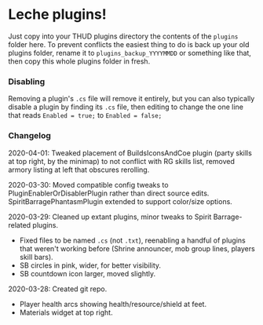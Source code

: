 # Leche plugins!

Just copy into your THUD plugins directory the contents of the `plugins` folder
here. To prevent conflicts the easiest thing to do is back up your old plugins
folder, rename it to `plugins_backup_YYYYMMDD` or something like that,
then copy this whole plugins folder in fresh.

### Disabling

Removing a plugin's `.cs` file will remove it entirely, but you can also typically
disable a plugin by finding its `.cs` file, then editing to change the one line
that reads `Enabled = true;` to `Enabled = false;`

### Changelog
2020-04-01: Tweaked placement of BuildsIconsAndCoe plugin (party skills at top right,
by the minimap) to not conflict with RG skills list, removed armory listing at
left that obscures rerolling.

2020-03-30: Moved compatible config tweaks to PluginEnablerOrDisablerPlugin rather
than direct source edits. SpiritBarragePhantasmPlugin extended to support color/size
options.

2020-03-29: Cleaned up extant plugins, minor tweaks to Spirit Barrage-related plugins.
- Fixed files to be named `.cs` (not `.txt`), reenabling a handful of
plugins that weren't working before (Shrine announcer, mob group lines, players
skill bars).
- SB circles in pink, wider, for better visibility.
- SB countdown icon larger, moved slightly.

2020-03-28: Created git repo.
- Player health arcs showing health/resource/shield at feet.
- Materials widget at top right.
